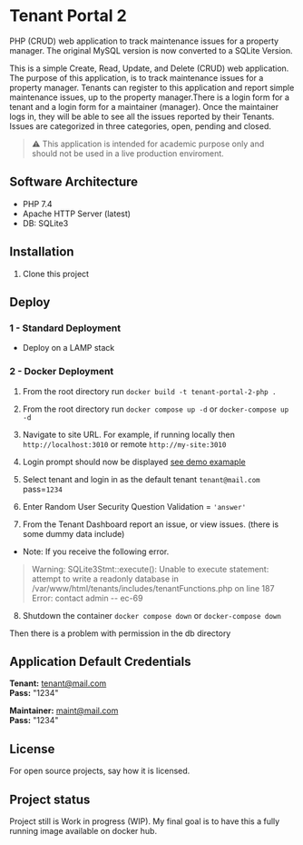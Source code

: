 # Tenant Portal 2

PHP (CRUD) web application to track maintenance issues for a property manager. The original MySQL version is now converted to a SQLite Version.

This is a simple Create, Read, Update, and Delete (CRUD) web application. The purpose of this application, is to track maintenance issues for a property manager. Tenants can register to this application and report simple maintenance issues, up to the property manager.There is a login form for a tenant and a login form for a maintainer (manager). Once the maintainer logs in, they will be able to see all the issues reported by their Tenants. Issues are categorized in three categories, open, pending and closed.

> :warning: This application is intended for academic purpose only and <br>should not be used in a live production enviroment.


## Software Architecture

- PHP 7.4
- Apache HTTP Server (latest)
- DB: SQLite3 

## Installation

1. Clone this project

## Deploy

### 1 - Standard Deployment

- Deploy on a LAMP stack

### 2 - Docker Deployment

<!-- 
Note about the compose yml file: this line below is saying, use the files from the **CURRENT DIRECTORY** `app` and **MIRROR** them inside the containers `/var/www/html` directory. 

```
volumes:
  - "./app:/var/www/html"
```
YOU MUST have these files locally. **They are NOT INCLUDED IN THE DOCKER IMAGE**

-->
1. From the root directory run `docker build -t tenant-portal-2-php .`

2. From the root directory run `docker compose up -d` or `docker-compose up -d`

<!--
4. Port into the running container `docker exec -it tenant-portal-2-apache-php-1 bash` 
   - Change ownership to the apache server `chown -R www-data:www-data /var/www/html` # this is apache on ubuntu
   - Check that the changes have taken place `ls -al`
   - Check that the db directory has changed `-rwxr-xr-x. 1 www-data www-data 36864 Apr 22 15:03 Tenants.sqlite`

5. Exit the running container `exit`

6. Shutdown the container `docker compose down` or `docker-compose down`

7. Restart the container `docker compose up -d` or `docker-compose up -d`
-->

3. Navigate to site URL. For example, if running locally then `http://localhost:3010` or remote `http://my-site:3010` 

4. Login prompt should now be displayed [see demo examaple](https://stinky-boots.online/TenantPortal2/)

5. Select tenant and login in as the default tenant `tenant@mail.com` pass=`1234`

6. Enter Random User Security Question Validation = `'answer'`

7. From the Tenant Dashboard report an issue, or view issues. (there is some dummy data include)

- Note: If you receive the following error.

> Warning: SQLite3Stmt::execute(): Unable to execute statement: attempt to write a readonly database in /var/www/html/tenants/includes/tenantFunctions.php on line 187 Error: contact admin -- ec-69

8. Shutdown the container `docker compose down` or `docker-compose down`

Then there is a problem with permission in the db directory

## Application Default Credentials

**Tenant:** tenant@mail.com  
**Pass:** "1234"

**Maintainer:** maint@mail.com  
**Pass:** "1234"

## License

For open source projects, say how it is licensed.

## Project status

Project still is Work in progress (WIP). My final goal is to have this a fully running image available on docker hub.
